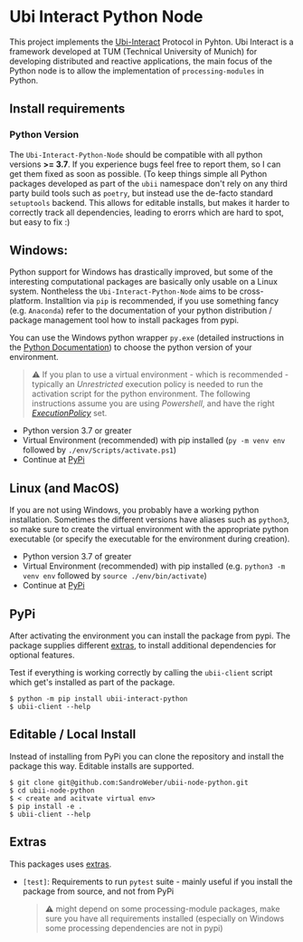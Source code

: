 # Ubi Interact Python Node

This project implements the [Ubi-Interact](https://github.com/SandroWeber/ubi-interact) Protocol in Pyhton.
Ubi Interact is a framework developed at TUM (Technical University of Munich) for developing distributed and reactive applications, the main focus
of the Python node is to allow the implementation of ``processing-modules`` in Python.

## Install requirements

### Python Version
The ``Ubi-Interact-Python-Node`` should be compatible with all python versions __>= 3.7__.
If you experience bugs feel free to report them, so I can get them fixed as soon as possible.
(To keep things simple all Python packages developed as part of the ``ubii`` namespace don't rely on any third party build tools such as ``poetry``, but instead
use the de-facto standard ``setuptools`` backend. This allows for editable installs, but makes it harder to correctly track all dependencies, leading to erorrs
which are hard to spot, but easy to fix :)

## Windows:
Python support for Windows has drastically improved, but some of the interesting computational packages are basically only usable on a Linux system. Nontheless the ``Ubi-Interact-Python-Node`` aims to be cross-platform. Installtion via ``pip`` is recommended, if you use something fancy (e.g. ``Anaconda``) refer to the documentation of your python distribution / package management tool how to install packages from pypi.

You can use the Windows python wrapper ``py.exe`` (detailed instructions in the [Python Documentation](https://docs.python.org/3/using/windows.html)) to
choose the python version of your environment.
 
   > :warning: If you plan to use a virtual environment - which is recommended - typically an _Unrestricted_ execution policy is needed to run the activation script for the python environment. The following instructions assume you are using _Powershell_, and have the right [_ExecutionPolicy_](https://docs.microsoft.com/en-us/powershell/module/microsoft.powershell.core/about/about_execution_policies) set.

*  Python version 3.7 or greater
*  Virtual Environment (recommended) with pip installed (``py -m venv env`` followed by ``./env/Scripts/activate.ps1``)
* Continue at [PyPi](#pypi)

## Linux (and MacOS)
If you are not using Windows, you probably have a working python installation. Sometimes the different versions have aliases such as ``python3``, so make sure
to create the virtual environment with the appropriate python executable (or specify the executable for the environment during creation).

* Python version 3.7 of greater
* Virtual Environment (recommended) with pip installed (e.g. ``python3 -m venv env`` followed by ``source ./env/bin/activate``)
* Continue at [PyPi](#pypi)

## PyPi
After activating the environment you can install the package from pypi. 
The package supplies different [extras](#extras), to install additional dependencies
for optional features. 

Test if everything is working correctly by calling the ``ubii-client`` script which get's installed as part of the package.


```
$ python -m pip install ubii-interact-python
$ ubii-client --help 
```

## Editable / Local Install
Instead of installing from PyPi you can clone the repository and install the package this way. Editable installs are supported.
```
$ git clone git@github.com:SandroWeber/ubii-node-python.git
$ cd ubii-node-python
$ < create and acitvate virtual env>
$ pip install -e .
$ ubii-client --help
```


## Extras
This packages uses [extras](https://www.python.org/dev/peps/pep-0508/#id12).

* ``[test]``: Requirements to run ``pytest`` suite - mainly useful if you install the package from source, and not from PyPi

   > :warning: might depend on some processing-module packages, make sure you have all requirements installed (especially on Windows some processing dependencies are not in pypi)

